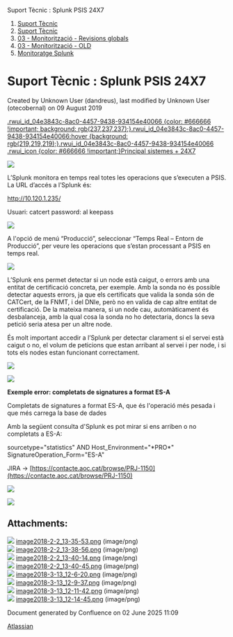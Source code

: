 Suport Tècnic : Splunk PSIS 24X7  

1.  [Suport Tècnic](index.md)
2.  [Suport Tècnic](13893782.md)
3.  [03 - Monitorització - Revisions globals](26313327.md)
4.  [03 - Monitorització - OLD](128647245.md)
5.  [Monitoratge Splunk](Monitoratge-Splunk_26313272.md)

Suport Tècnic : Splunk PSIS 24X7
================================

Created by Unknown User (dandreus), last modified by Unknown User (otecobernal) on 09 August 2019

  

[.rwui\_id\_04e3843c-8ac0-4457-9438-934154e40066 {color: #666666 !important; background: rgb(237,237,237);}.rwui\_id\_04e3843c-8ac0-4457-9438-934154e40066:hover {background: rgb(219,219,219);}.rwui\_id\_04e3843c-8ac0-4457-9438-934154e40066 .rwui\_icon {color: #666666 !important;}Principal sistemes + 24X7](https://steps.everis.com/confluence/pages/viewpage.action?pageId=1052705017 "Principal sistemes + 24X7")

![](attachments/26313553/26314904.png)

  

L’Splunk monitora en temps real totes les operacions que s’executen a PSIS.  
La URL d’accés a l’Splunk és:

  

http://10.120.1.235/

Usuari: catcert password: al keepass

![](attachments/26313553/26317362.png)

  

A l'opció de menú “Producció”, seleccionar “Temps Real – Entorn de Producció”, per veure les operacions que s’estan processant a PSIS en temps real.

![](attachments/26313553/26317373.png)

  

  

L’Splunk ens permet detectar si un node està caigut, o errors amb una entitat de certificació concreta, per exemple. Amb la sonda no és possible detectar aquests errors, ja que els certificats que valida la sonda són de CATCert, de la FNMT, i del DNIe, però no en valida de cap altre entitat de certificació. De la mateixa manera, si un node cau, automàticament és desbalanceja, amb la qual cosa la sonda no ho detectaria, doncs la seva petició seria atesa per un altre node.

És molt important accedir a l’Splunk per detectar clarament si el servei està caigut o no, el volum de peticions que estan arribant al servei i per node, i si tots els nodes estan funcionant correctament.

![](attachments/26313553/26314908.png)

![](attachments/26313553/26314906.png)

**Exemple error: completats de signatures a format ES-A**

Completats de signatures a format ES-A, que és l'operació més pesada i que més carrega la base de dades

  

Amb la següent consulta d'Splunk es pot mirar si ens arriben o no completats a ES-A:

sourcetype="statistics" AND Host\_Environment="\*PRO\*" SignatureOperation\_Form="ES-A" 

  

JIRA → [https://contacte.aoc.cat/browse/PRJ-1150](https://contacte.aoc.cat/browse/PRJ-1150)

![](attachments/26313553/26317365.png)

  

![](attachments/26313553/26317370.png)

Attachments:
------------

![](images/icons/bullet_blue.gif) [image2018-2-2\_13-35-53.png](attachments/26313553/26314904.png) (image/png)  
![](images/icons/bullet_blue.gif) [image2018-2-2\_13-38-56.png](attachments/26313553/26314910.png) (image/png)  
![](images/icons/bullet_blue.gif) [image2018-2-2\_13-40-14.png](attachments/26313553/26314908.png) (image/png)  
![](images/icons/bullet_blue.gif) [image2018-2-2\_13-40-45.png](attachments/26313553/26314906.png) (image/png)  
![](images/icons/bullet_blue.gif) [image2018-3-13\_12-6-20.png](attachments/26313553/26317370.png) (image/png)  
![](images/icons/bullet_blue.gif) [image2018-3-13\_12-9-37.png](attachments/26313553/26317365.png) (image/png)  
![](images/icons/bullet_blue.gif) [image2018-3-13\_12-11-42.png](attachments/26313553/26317362.png) (image/png)  
![](images/icons/bullet_blue.gif) [image2018-3-13\_12-14-45.png](attachments/26313553/26317373.png) (image/png)  

Document generated by Confluence on 02 June 2025 11:09

[Atlassian](http://www.atlassian.com/)
